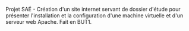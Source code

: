 Projet SAÉ - Création d'un site internet servant de dossier d'étude pour présenter l'installation et la configuration d'une machine virtuelle et d'un serveur web Apache. Fait en BUT1.
